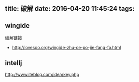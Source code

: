 title: 破解
date: 2016-04-20 11:45:24
tags:
---

## wingide
破解链接
- http://lovesoo.org/wingide-zhu-ce-po-jie-fang-fa.html

## intellj
http://www.iteblog.com/idea/key.php